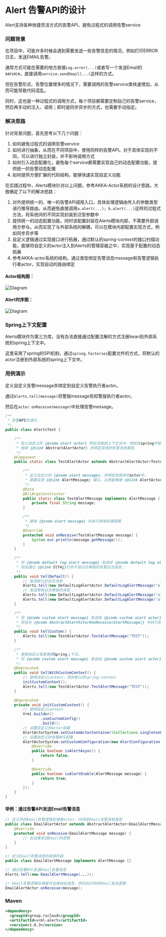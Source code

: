 # Alert 告警API的设计

Alert支持各种快捷灵活方式的告警API，避免过程式的调用告警service

### 问题背景

在项目中，可能许多时候会遇到需要发送一些告警信息的情况，例如打印ERROR日志，发送EMAIL告警。

通常方式可能在需要的地方直接`Log.error(...)`或者写一个发送Email的service，直接调用`service.sendEmail(...)`这样的方式。

但在告警形式、告警位置增多的情况下，需要调用的告警service类快速增加，从而可能导致代码混乱。

同时，这也是一种过程式的调用方式，每个项目都需要定制自己的告警service，然后再手动的注入、调用；即时是同步异步的方式，也需要手动指定。

### 解决思路

针对背景问题，首先思考以下几个问题：

1. 如何避免过程式的调用告警service
2. 如何进行抽象，从而在不同项目中，使用同样的告警API。对于具体实现的不同，可以进行独立封装，并不影响调用方式
3. 如何引入动态配置化，避免每个service都需要实现自己的动态配置功能，提供统一的告警动态配置
4. 如何提供方便扩展的代码结构，能够快速实现自定义功能

在实践过程中，Alerts模块针对以上问题，参考AKKA-Actor系统的设计思路，大致确定了以下的解决思路：

1. 对外提供统一的、唯一的告警API调用入口，具体处理逻辑由传入的参数类型进行推导路由。从而避免直接调用`a.alert(...); b.alert(...)`这样的过程式方法，将系统间的不同实现封装到泛型参数中
2. 提供统一的动态配置功能，同时该配置封装在Alerts模块内部，不需要外部调用方参与。从而实现了与外部系统的解耦，可以在模块内部配置实现方式，例如同步异步等
3. 自定义逻辑通过实现接口进行拓展，通过默认的spring-context的接口扫描功能，能够将自定义的actor注入到Alerts的管理容器之中，实现基于配置的动态拓展
4. 参考AKKA-actor系统的结构，通过类型绑定告警消息message和告警逻辑执行者actor，实现自动的路由绑定

#### Actor结构图：

![Diagram](./doc/DefaultCrashAlertActor.png)

#### Alert时序图：

![Diagram](./doc/时序图.png)

### Spring上下文配置

Alerts模块作为第三方库，没有办法直接通过配置注解的方式注册bean到外部系统的spring上下文中。

这里采用了spring的SPI机制，通过`spring.factories`配置文件的方式，将默认的actor注册到外部系统的spring上下文中。

### 用例演示

定义自定义告警message并绑定到自定义告警执行者actor。

通过`Alerts.tell(message)`将警报message告知警报执行者actor。

然后在`actor.onReceive(message)`中处理告警message。

```java
/**
 * 告警API的演示.
 */
public class AlertsTest {

    /**
     * 定义自定义的 {@code alert actor} 然后注册到上下文当中，例如在spring中使用 {@link Component} 的方式.
     * 继承 {@link AbstractAlertActor} 并绑定具体的告警消息类型.
     */
    @Component
    public static class TestAlertActor extends AbstractAlertActor<TestAlertActor.TestAlertMessage> {

        /**
         * 定义自定义的 {@code alert message}，并绑定到具体的actor中.
         * 需要实现 {@link AlertMessage} 接口，从而能够被 {@link AlertActorSystem} 接收.
         */
        @Data
        @AllArgsConstructor
        public static class TestAlertMessage implements AlertMessage {
            private final String message;
        }

        /**
         * 接收 {@code alert message} 并执行具体处理逻辑.
         */
        @Override
        protected void onReceive(TestAlertMessage message) {
            System.out.println(message.getMessage());
        }
    }

    /**
     * 将 {@code default log alert message} 发送给 {@code default log alert actor}.
     * 将会通过 {@link Slf4j}打印不容日志等级的告警日志信息.
     */
    public void tellDefault() {
        // 发送默认的日志消息
        Alerts.tell(new DefaultLogAlertActor.DefaultLogAlertMessage("alert with error level"));
        // 发送带有日志等级的消息
        Alerts.tell(new DefaultLogAlertActor.DefaultLogAlertMessage("alert with error level", DefaultLogAlertActor.AlertsLogLevelType.ERROR));
        Alerts.tell(new DefaultLogAlertActor.DefaultLogAlertMessage("alert with warn level", DefaultLogAlertActor.AlertsLogLevelType.WARN));
    }

    /**
     * 将 {@code custom alert message} 发送给 {@code custom alert actor}.
     * 将会在 {@code AbstractAlertActor#onReceive(AlertMessage)} 中执行处理逻辑
     */
    public void tellCustom() {
        Alerts.tell(new TestAlertActor.TestAlertMessage("TEST"));
    }

    /**
     * 使用自定义背景更换Spring上下文。 
     * 将 {@code custom alert message} 发送给 {@code custom alert actor}.
     */
    @Deprecated
    public void tellWithCustomContext() {
        // 使用自定义context，而非默认的spring-context
        initCustomContext();
        Alerts.tell(new TestAlertActor.TestAlertMessage("TEST"));
    }

    @Deprecated
    private void initCustomContext() {
        // 使用自定义context
        Vrml.builder()
                .useCustomConfig()
                .build();
        // 设置自定义的actor容器
        AlertActorSystem.setCustomActorContainer(Collections.singletonList(new TestAlertActor()));
        // 设置自定义的告警API配置
        AlertActorSystem.setCustomConfiguration(new AlertConfiguration() {
            @Override
            public boolean isAlertAsync() {
                return false;
            }

            @Override
            public boolean isAlertEnable(AlertMessage message) {
                return true;
            }
        });
    }
}
```

#### 举例：通过告警API发送Email告警消息

```java
// 定义你的Email告警逻辑处理者actor，并绑定Email告警消息类型
public class EmailAlertActor extends AbstractAlertActor<EmailAlertMessage> {
    @Override
    protected void onReceive(EmailAlertMessage message) {
        // 在这里发送Email的逻辑
    }
}

// 定义Email告警消息的具体内容
public class EmailAlertMessage implements AlertMessage {}

// 通过告警API发送Email告警信息
Alerts.tell(new EmailAlertMessage(...));

// Email告警逻辑处理者将会接收此信息，然后执行你的Email发送逻辑
EmailAlertActor.onReceive(message);
```

### Maven

```xml
<dependency>
  <groupId>group.rxcloud</groupId>
  <artifactId>vrml-alert</artifactId>
  <version>1.0.3</version>
</dependency>
```